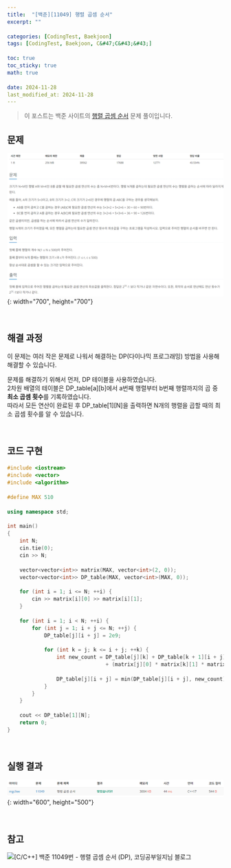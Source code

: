 ```yaml
---
title:  "[백준][11049] 행렬 곱셈 순서"
excerpt: ""

categories: [CodingTest, Baekjoon]
tags: [CodingTest, Baekjoon, C&#47;C&#43;&#43;]

toc: true
toc_sticky: true
math: true
 
date: 2024-11-28
last_modified_at: 2024-11-28
---
```


> 이 포스트는 백준 사이트의 [행렬 곱셈 순서](https://www.acmicpc.net/problem/11049) 문제 풀이입니다.  

## 문제

![문제](/assets/img/Boj/행렬곱셈순서_문제.png){: width="700", height="700"}  

<br/>

## 해결 과정

이 문제는 여러 작은 문제로 나워서 해결하는 DP(다이나믹 프로그래밍) 방법을 사용해 해결할 수 있습니다.  

문제를 해결하기 위해서 먼저, DP 테이블을 사용하였습니다.  
2차원 배열의 테이블은 DP_table[a][b]에서 a번째 행렬부터 b번째 행렬까지의 곱 중 **최소 곱셈 횟수**를 기록하였습니다.  
따라서 모든 연산이 완료된 후 DP_table[1][N]을 출력하면 N개의 행렬을 곱할 때의 최소 곱셈 횟수를 알 수 있습니다.  

<br/>

## 코드 구현

```c++
#include <iostream>
#include <vector>
#include <algorithm>

#define MAX 510

using namespace std;

int main()
{
	int N;
	cin.tie(0);
	cin >> N;

    vector<vector<int>> matrix(MAX, vector<int>(2, 0));
    vector<vector<int>> DP_table(MAX, vector<int>(MAX, 0));

	for (int i = 1; i <= N; ++i) {
		cin >> matrix[i][0] >> matrix[i][1];
	}

	for (int i = 1; i < N; ++i) {
		for (int j = 1; i + j <= N; ++j) {
			DP_table[j][i + j] = 2e9;

			for (int k = j; k <= i + j; ++k) {
                int new_count = DP_table[j][k] + DP_table[k + 1][i + j]
                                + (matrix[j][0] * matrix[k][1] * matrix[i + j][1]);

				DP_table[j][i + j] = min(DP_table[j][i + j], new_count);
			}
		}
	}

	cout << DP_table[1][N];
	return 0;
}
```

<br/>

## 실행 결과

![결과](/assets/img/Boj/행렬곱셈순서_결과.png){: width="600", height="500"}  

<br/>

## 참고

![[C/C++] 백준 11049번 - 행렬 곱셈 순서 (DP), 코딩공부일지님 블로그](https://cocoon1787.tistory.com/318)  
